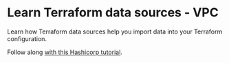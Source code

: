 # Learn Terraform data sources - VPC

Learn how Terraform data sources help you import data into your Terraform configuration.

Follow along [with this Hashicorp
tutorial](https://developer.hashicorp.com/terraform/tutorials/configuration-language/data-sources).
